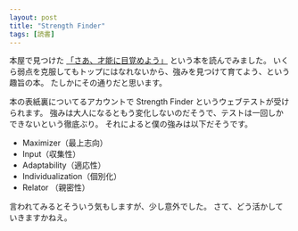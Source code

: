 ```yaml
---
layout: post
title: "Strength Finder"
tags: [読書]
---
```


本屋で見つけた [「さあ、才能に目覚めよう」](http://www.amazon.co.jp/gp/product/4532149479) という本を読んでみました。
いくら弱点を克服してもトップにはなれないから、強みを見つけて育てよう、という趣旨の本。
たしかにその通りだと思います。

本の表紙裏についてるアカウントで Strength Finder というウェブテストが受けられます。
強みは大人になるともう変化しないのだそうで、テストは一回しかできないという徹底ぶり。
それによると僕の強みは以下だそうです。

- Maximizer（最上志向）
- Input（収集性）
- Adaptability（適応性）
- Individualization（個別化）
- Relator （親密性）

言われてみるとそういう気もしますが、少し意外でした。
さて、どう活かしていきますかねえ。
